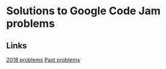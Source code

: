# Solutions to Google Code Jam problems

Links
-----
[2018 problems](https://codejam.withgoogle.com/2018/challenges)
[Past problems](https://code.google.com/codejam/contests.html)

